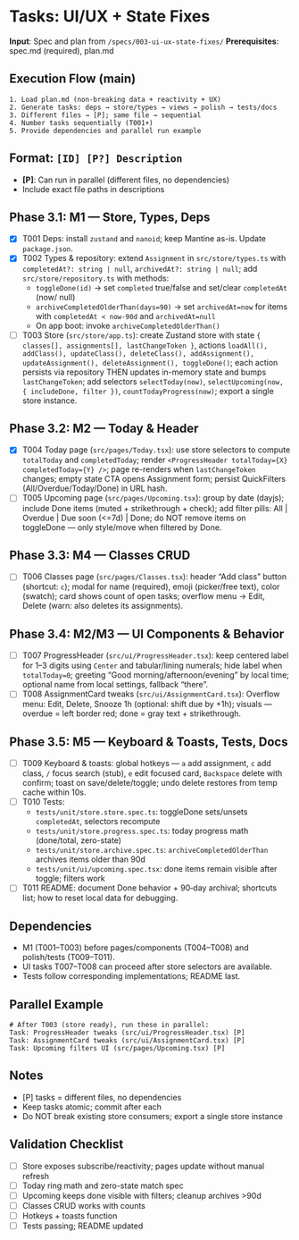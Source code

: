 # Tasks: UI/UX + State Fixes

**Input**: Spec and plan from `/specs/003-ui-ux-state-fixes/`
**Prerequisites**: spec.md (required), plan.md

## Execution Flow (main)
```
1. Load plan.md (non‑breaking data + reactivity + UX)
2. Generate tasks: deps → store/types → views → polish → tests/docs
3. Different files → [P]; same file → sequential
4. Number tasks sequentially (T001+)
5. Provide dependencies and parallel run example
```

## Format: `[ID] [P?] Description`
- **[P]**: Can run in parallel (different files, no dependencies)
- Include exact file paths in descriptions

## Phase 3.1: M1 — Store, Types, Deps
- [x] T001 Deps: install `zustand` and `nanoid`; keep Mantine as-is. Update `package.json`.
- [x] T002 Types & repository: extend `Assignment` in `src/store/types.ts` with `completedAt?: string | null`, `archivedAt?: string | null`; add `src/store/repository.ts` with methods:
  - `toggleDone(id)` → set `completed` true/false and set/clear `completedAt` (now/ null)
  - `archiveCompletedOlderThan(days=90)` → set `archivedAt=now` for items with `completedAt < now-90d` and `archivedAt=null`
  - On app boot: invoke `archiveCompletedOlderThan()`
- [ ] T003 Store (`src/store/app.ts`): create Zustand store with state `{ classes[], assignments[], lastChangeToken }`, actions `loadAll(), addClass(), updateClass(), deleteClass(), addAssignment(), updateAssignment(), deleteAssignment(), toggleDone()`; each action persists via repository THEN updates in-memory state and bumps `lastChangeToken`; add selectors `selectToday(now)`, `selectUpcoming(now, { includeDone, filter })`, `countTodayProgress(now)`; export a single store instance.

## Phase 3.2: M2 — Today & Header
- [x] T004 Today page (`src/pages/Today.tsx`): use store selectors to compute `totalToday` and `completedToday`; render `<ProgressHeader totalToday={X} completedToday={Y} />`; page re-renders when `lastChangeToken` changes; empty state CTA opens Assignment form; persist QuickFilters (All/Overdue/Today/Done) in URL hash.
- [ ] T005 Upcoming page (`src/pages/Upcoming.tsx`): group by date (dayjs); include Done items (muted + strikethrough + check); add filter pills: All | Overdue | Due soon (<=7d) | Done; do NOT remove items on toggleDone — only style/move when filtered by Done.

## Phase 3.3: M4 — Classes CRUD
- [ ] T006 Classes page (`src/pages/Classes.tsx`): header “Add class” button (shortcut: `c`); modal for name (required), emoji (picker/free text), color (swatch); card shows count of open tasks; overflow menu → Edit, Delete (warn: also deletes its assignments).

## Phase 3.4: M2/M3 — UI Components & Behavior
- [ ] T007 ProgressHeader (`src/ui/ProgressHeader.tsx`): keep centered label for 1–3 digits using `Center` and tabular/lining numerals; hide label when `totalToday=0`; greeting “Good morning/afternoon/evening” by local time; optional name from local settings, fallback “there”.
- [ ] T008 AssignmentCard tweaks (`src/ui/AssignmentCard.tsx`): Overflow menu: Edit, Delete, Snooze 1h (optional: shift due by +1h); visuals — overdue = left border red; done = gray text + strikethrough.

## Phase 3.5: M5 — Keyboard & Toasts, Tests, Docs
- [ ] T009 Keyboard & toasts: global hotkeys — `a` add assignment, `c` add class, `/` focus search (stub), `e` edit focused card, `Backspace` delete with confirm; toast on save/delete/toggle; undo delete restores from temp cache within 10s.
- [ ] T010 Tests: 
  - `tests/unit/store.store.spec.ts`: toggleDone sets/unsets `completedAt`, selectors recompute
  - `tests/unit/store.progress.spec.ts`: today progress math (done/total, zero-state)
  - `tests/unit/store.archive.spec.ts`: `archiveCompletedOlderThan` archives items older than 90d
  - `tests/unit/ui/upcoming.spec.tsx`: done items remain visible after toggle; filters work
- [ ] T011 README: document Done behavior + 90‑day archival; shortcuts list; how to reset local data for debugging.

## Dependencies
- M1 (T001–T003) before pages/components (T004–T008) and polish/tests (T009–T011).
- UI tasks T007–T008 can proceed after store selectors are available.
- Tests follow corresponding implementations; README last.

## Parallel Example
```
# After T003 (store ready), run these in parallel:
Task: ProgressHeader tweaks (src/ui/ProgressHeader.tsx) [P]
Task: AssignmentCard tweaks (src/ui/AssignmentCard.tsx) [P]
Task: Upcoming filters UI (src/pages/Upcoming.tsx) [P]
```

## Notes
- [P] tasks = different files, no dependencies
- Keep tasks atomic; commit after each
- Do NOT break existing store consumers; export a single store instance

## Validation Checklist
- [ ] Store exposes subscribe/reactivity; pages update without manual refresh
- [ ] Today ring math and zero-state match spec
- [ ] Upcoming keeps done visible with filters; cleanup archives >90d
- [ ] Classes CRUD works with counts
- [ ] Hotkeys + toasts function
- [ ] Tests passing; README updated
